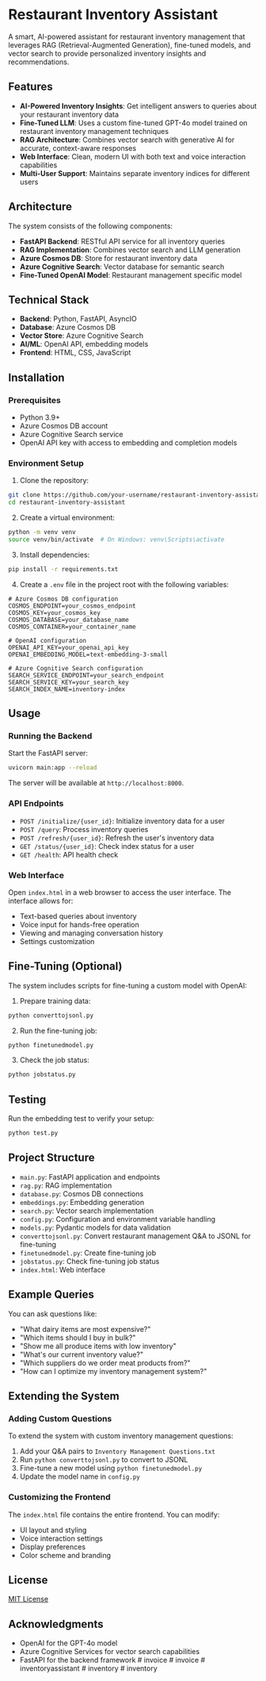 # Restaurant Inventory Assistant

A smart, AI-powered assistant for restaurant inventory management that leverages RAG (Retrieval-Augmented Generation), fine-tuned models, and vector search to provide personalized inventory insights and recommendations.

## Features

- **AI-Powered Inventory Insights**: Get intelligent answers to queries about your restaurant inventory data
- **Fine-Tuned LLM**: Uses a custom fine-tuned GPT-4o model trained on restaurant inventory management techniques
- **RAG Architecture**: Combines vector search with generative AI for accurate, context-aware responses
- **Web Interface**: Clean, modern UI with both text and voice interaction capabilities
- **Multi-User Support**: Maintains separate inventory indices for different users

## Architecture

The system consists of the following components:

- **FastAPI Backend**: RESTful API service for all inventory queries
- **RAG Implementation**: Combines vector search and LLM generation
- **Azure Cosmos DB**: Store for restaurant inventory data
- **Azure Cognitive Search**: Vector database for semantic search
- **Fine-Tuned OpenAI Model**: Restaurant management specific model

## Technical Stack

- **Backend**: Python, FastAPI, AsyncIO
- **Database**: Azure Cosmos DB
- **Vector Store**: Azure Cognitive Search
- **AI/ML**: OpenAI API, embedding models
- **Frontend**: HTML, CSS, JavaScript

## Installation

### Prerequisites

- Python 3.9+
- Azure Cosmos DB account
- Azure Cognitive Search service
- OpenAI API key with access to embedding and completion models

### Environment Setup

1. Clone the repository:
```bash
git clone https://github.com/your-username/restaurant-inventory-assistant.git
cd restaurant-inventory-assistant
```

2. Create a virtual environment:
```bash
python -m venv venv
source venv/bin/activate  # On Windows: venv\Scripts\activate
```

3. Install dependencies:
```bash
pip install -r requirements.txt
```

4. Create a `.env` file in the project root with the following variables:
```
# Azure Cosmos DB configuration
COSMOS_ENDPOINT=your_cosmos_endpoint
COSMOS_KEY=your_cosmos_key
COSMOS_DATABASE=your_database_name
COSMOS_CONTAINER=your_container_name

# OpenAI configuration
OPENAI_API_KEY=your_openai_api_key
OPENAI_EMBEDDING_MODEL=text-embedding-3-small

# Azure Cognitive Search configuration
SEARCH_SERVICE_ENDPOINT=your_search_endpoint
SEARCH_SERVICE_KEY=your_search_key
SEARCH_INDEX_NAME=inventory-index
```

## Usage

### Running the Backend

Start the FastAPI server:

```bash
uvicorn main:app --reload
```

The server will be available at `http://localhost:8000`.

### API Endpoints

- `POST /initialize/{user_id}`: Initialize inventory data for a user
- `POST /query`: Process inventory queries
- `POST /refresh/{user_id}`: Refresh the user's inventory data
- `GET /status/{user_id}`: Check index status for a user
- `GET /health`: API health check

### Web Interface

Open `index.html` in a web browser to access the user interface. The interface allows for:

- Text-based queries about inventory
- Voice input for hands-free operation
- Viewing and managing conversation history
- Settings customization

## Fine-Tuning (Optional)

The system includes scripts for fine-tuning a custom model with OpenAI:

1. Prepare training data:
```bash
python converttojsonl.py
```

2. Run the fine-tuning job:
```bash
python finetunedmodel.py
```

3. Check the job status:
```bash
python jobstatus.py
```

## Testing

Run the embedding test to verify your setup:

```bash
python test.py
```

## Project Structure

- `main.py`: FastAPI application and endpoints
- `rag.py`: RAG implementation
- `database.py`: Cosmos DB connections
- `embeddings.py`: Embedding generation
- `search.py`: Vector search implementation
- `config.py`: Configuration and environment variable handling
- `models.py`: Pydantic models for data validation
- `converttojsonl.py`: Convert restaurant management Q&A to JSONL for fine-tuning
- `finetunedmodel.py`: Create fine-tuning job
- `jobstatus.py`: Check fine-tuning job status
- `index.html`: Web interface

## Example Queries

You can ask questions like:

- "What dairy items are most expensive?"
- "Which items should I buy in bulk?"
- "Show me all produce items with low inventory"
- "What's our current inventory value?"
- "Which suppliers do we order meat products from?"
- "How can I optimize my inventory management system?"

## Extending the System

### Adding Custom Questions

To extend the system with custom inventory management questions:

1. Add your Q&A pairs to `Inventory Management Questions.txt`
2. Run `python converttojsonl.py` to convert to JSONL
3. Fine-tune a new model using `python finetunedmodel.py`
4. Update the model name in `config.py`

### Customizing the Frontend

The `index.html` file contains the entire frontend. You can modify:

- UI layout and styling
- Voice interaction settings
- Display preferences
- Color scheme and branding

## License

[MIT License](LICENSE)

## Acknowledgments

- OpenAI for the GPT-4o model
- Azure Cognitive Services for vector search capabilities
- FastAPI for the backend framework
#   i n v o i c e  
 #   i n v o i c e  
 #   i n v e n t o r y _ _ a s s i s t a n t  
 #   i n v e n t o r y  
 #   i n v e n t o r y  
 